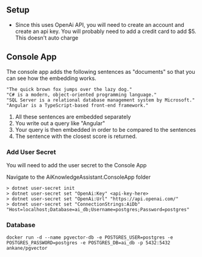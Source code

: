 ## Setup
- Since this uses OpenAi API, you will need to create an account and create an api key. You will probably need to add a credit card to add $5. This doesn't auto charge

## Console App
The console app adds the following sentences as "documents" so that you can see how the embedding works.
```
"The quick brown fox jumps over the lazy dog."
"C# is a modern, object-oriented programming language."
"SQL Server is a relational database management system by Microsoft."
"Angular is a TypeScript-based front-end framework."
```
1. All these sentences are embedded separately
2. You write out a query like "Angular"
3. Your query is then embedded in order to be compared to the sentences
4. The sentence with the closest score is returned.

### Add User Secret
You will need to add the user secret to the Console App

Navigate to the AiKnowledgeAssistant.ConsoleApp folder

```
> dotnet user-secret init
> dotnet user-secret set "OpenAi:Key" <api-key-here>
> dotnet user-secret set "OpenAi:Url" "https://api.openai.com/"
> dotnet user-secret set "ConnectionStrings:AiDb" "Host=localhost;Database=ai_db;Username=postgres;Password=postgres"
```

### Database
```
docker run -d --name pgvector-db -e POSTGRES_USER=postgres -e POSTGRES_PASSWORD=postgres -e POSTGRES_DB=ai_db -p 5432:5432 ankane/pgvector

```